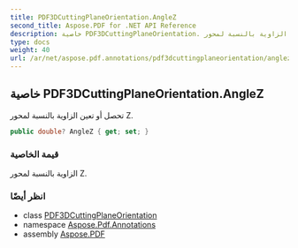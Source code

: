 ```yaml
---
title: PDF3DCuttingPlaneOrientation.AngleZ
second_title: Aspose.PDF for .NET API Reference
description: خاصية PDF3DCuttingPlaneOrientation. تحصل أو تعين الزاوية بالنسبة لمحور Z
type: docs
weight: 40
url: /ar/net/aspose.pdf.annotations/pdf3dcuttingplaneorientation/anglez/
---
```

## خاصية PDF3DCuttingPlaneOrientation.AngleZ

تحصل أو تعين الزاوية بالنسبة لمحور Z.

```csharp
public double? AngleZ { get; set; }
```

### قيمة الخاصية

الزاوية بالنسبة لمحور Z.

### انظر أيضًا

* class [PDF3DCuttingPlaneOrientation](../)
* namespace [Aspose.Pdf.Annotations](../../../aspose.pdf.annotations/)
* assembly [Aspose.PDF](../../../)